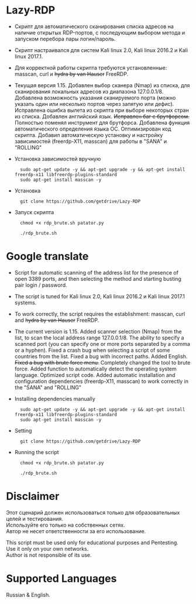 # Lazy-RDP
- Скрипт для автоматического сканирования списка адресов на наличие открытых RDP-портов, с последующим выбором метода и запуском перебора пары логин/пароль. <br/>

- Скрипт  настраивался для систем Kali linux 2.0, Kali linux 2016.2 и Kali linux 2017.1. <br/>

- Для корректной работы скрипта требуются установленные: masscan, curl и <s>hydra by van Hauser</s> FreeRDP. <br/>

- Текущая версия 1.15. Добавлен выбор сканера (Nmap) из списка, для сканирования локальных адресов из диапазона 127.0.0.1/8. Добавлена возможность указания сканируемого порта (можно указать один или несколько портов через запятую или дефис). Исправлена ошибка вылета из скрипта при выборе некоторых стран из списка. Добавлен английский язык. <s>Исправлен баг с брутфорсом.</s> Полностью поменял инструмент для брутфорса. Добавлена функция автоматического определения языка ОС. Оптимизирован код скрипта. Добавил автоматическую установку и настройку зависимостей (freerdp-X11, masscan) для работы в "SANA" и "ROLLING"  <br/>

- Установка зависимостей вручную <br/>
        
        sudo apt-get update -y && apt-get upgrade -y && apt-get install freerdp-x11 libfreerdp-plugins-standard
        sudo apt-get install masscan -y

- Установка <br/>

        git clone https://github.com/getdrive/Lazy-RDP

- Запуск скрипта <br/>
  
        chmod +x rdp_brute.sh patator.py

        ./rdp_brute.sh


# Google translate

- Script for automatic scanning of the address list for the presence of open 3389 ports, and then selecting the method and starting busting pair login / password. <br/>

- The script is tuned for Kali linux 2.0, Kali linux 2016.2 и Kali linux 2017.1 systems. <br/>

- To work correctly, the script requires the establishment: masscan, curl and <s>hydra by van Hauser</s> FreeRDP.<br/>

- The current version is 1.15. Added scanner selection (Nmap) from the list, to scan the local address range 127.0.0.1/8. The ability to specify a scanned port (you can specify one or more ports separated by a comma or a hyphen). Fixed a crash bug when selecting a script of some countries from the list. Fixed a bug with incorrect paths. Added English. <s>Fixed a bug with brute force menu.</s> Completely changed the tool to brute force. Added function to automatically detect the operating system language. Optimized script code. Added automatic installation and configuration dependencies (freerdp-X11, masscan) to work correctly in the "SANA" and "ROLLING" <br/>

- Installing dependencies manually <br/>
        
        sudo apt-get update -y && apt-get upgrade -y && apt-get install freerdp-x11 libfreerdp-plugins-standard
        sudo apt-get install masscan -y

- Setting <br/>

        git clone https://github.com/getdrive/Lazy-RDP 

- Running the script <br/>

        chmod +x rdp_brute.sh patator.py

        ./rdp_brute.sh
        
# Disclaimer

  Этот сценарий должен использоваться только для образовательных целей и тестирования.<br/>
  Используйте его только на собственных сетях.<br/>
  Автор не несет ответственности за его использование.<br/>

  This script must be used only for educational purposes and Pentesting.<br/>
  Use it only on your own networks.<br/>
  Author is not responsible of its use.<br/>

# Supported Languages

 Russian & English.
